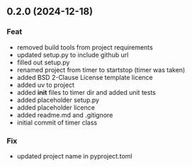 ## 0.2.0 (2024-12-18)

### Feat

- removed build tools from project requirements
- updated setup.py to include github url
- filled out setup.py
- renamed project from timer to startstop (timer was taken)
- added BSD 2-Clause License template licence
- added uv to project
- added __init__ files to timer dir and added unit tests
- added placeholder setup.py
- added placeholder licence
- added readme.md and .gitignore
- initial commit of timer class

### Fix

- updated project name in pyproject.toml
